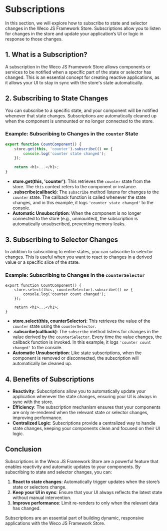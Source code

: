 # Subscriptions

In this section, we will explore how to subscribe to state and selector changes in the Weco JS Framework Store. Subscriptions allow you to listen for changes in the store and update your application’s UI or logic in response to those changes.

## 1. What is a Subscription?

A subscription in the Weco JS Framework Store allows components or services to be notified when a specific part of the state or selector has changed. This is an essential concept for creating reactive applications, as it allows your UI to stay in sync with the store's state automatically.

## 2. Subscribing to State Changes

You can subscribe to a specific state, and your component will be notified whenever that state changes. Subscriptions are automatically cleaned up when the component is unmounted or no longer connected to the store.

### Example: Subscribing to Changes in the `counter` State

```ts
export function CountComponent() {
    store.get(this, 'counter').subscribe(() => {
        console.log('counter state changed');
    });

    return <h1>...</h1>;
}
```
* **store.get(this, 'counter')**: This retrieves the `counter` state from the store. The `this` context refers to the component or instance.
* **.subscribe(callback)**: The `subscribe` method listens for changes to the `counter` state. The callback function is called whenever the state changes, and in this example, it logs `'counter state changed'` to the console.
* **Automatic Unsubscription**: When the component is no longer connected to the store (e.g., unmounted), the subscription is automatically unsubscribed, preventing memory leaks.

## 3. Subscribing to Selector Changes

In addition to subscribing to entire states, you can subscribe to selector changes. This is useful when you want to react to changes in a derived value or a specific slice of the state.

### Example: Subscribing to Changes in the `counterSelector`

```tsx
export function CountComponent() {
    store.select(this, counterSelector).subscribe(() => {
        console.log('counter count changed');
    });

    return <h1>...</h1>;
}
```
* **store.select(this, counterSelector)**: This retrieves the value of the `counter` state using the `counterSelector`.
* **.subscribe(callback)**: The `subscribe` method listens for changes in the value derived by the `counterSelector`. Every time the value changes, the callback function is invoked. In this example, it logs `'counter count changed'` to the console.
* **Automatic Unsubscription**: Like state subscriptions, when the component is removed or disconnected, the subscription will automatically be cleaned up.

## 4. Benefits of Subscriptions

* **Reactivity**: Subscriptions allow you to automatically update your application whenever the state changes, ensuring your UI is always in sync with the store.
* **Efficiency**: The subscription mechanism ensures that your components are only re-rendered when the relevant state or selector changes, improving performance.
* **Centralized Logic**: Subscriptions provide a centralized way to handle state changes, keeping your components clean and focused on their UI logic.

## Conclusion

Subscriptions in the Weco JS Framework Store are a powerful feature that enables reactivity and automatic updates to your components. By subscribing to state and selector changes, you can:

1. **React to state changes**: Automatically trigger updates when the store’s state or selectors change.
2. **Keep your UI in sync**: Ensure that your UI always reflects the latest state without manual intervention.
3. **Improve performance**: Limit re-renders to only when the relevant data has changed.

Subscriptions are an essential part of building dynamic, responsive applications with the Weco JS Framework Store.

